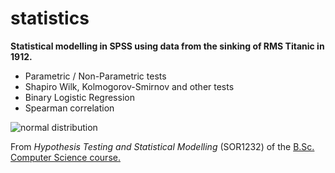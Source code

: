 # statistics
 
**Statistical modelling in SPSS using data from the sinking of RMS Titanic in 1912.**

- Parametric / Non-Parametric tests
- Shapiro Wilk, Kolmogorov-Smirnov and other tests
- Binary Logistic Regression
- Spearman correlation 


![normal distribution](https://github.com/qjstuart/statistics/blob/main/graphic.jpg?raw=true)

From _Hypothesis Testing and Statistical Modelling_ (SOR1232) of the [B.Sc. Computer Science course.](https://www.um.edu.mt/courses/overview/UBSCHICGCFT-2020-1-O)

